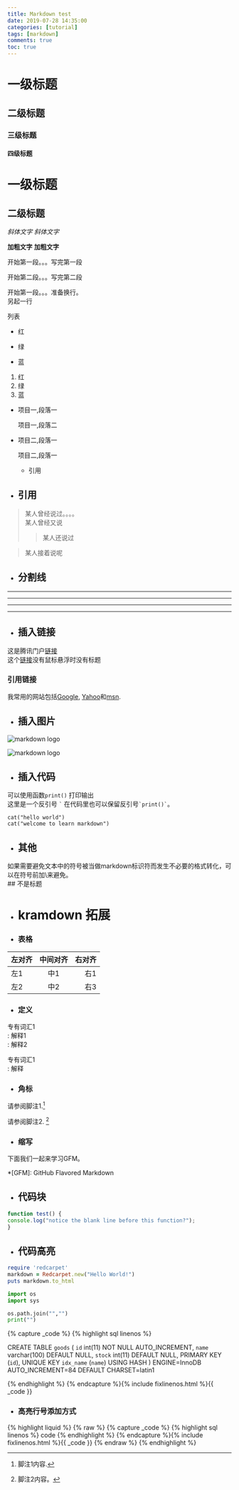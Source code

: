 ```yaml
---
title: Markdown test
date: 2019-07-28 14:35:00
categories: [tutorial]
tags: [markdown]
comments: true
toc: true
---
```


# 一级标题
## 二级标题
### 三级标题
#### 四级标题

一级标题
=======
二级标题
----

*斜体文字*
_斜体文字_

**加粗文字**
__加粗文字__

开始第一段。。。写完第一段

开始第二段。。。写完第二段




开始第一段。。。准备换行。  
另起一行

列表
* 红
+ 绿
- 蓝
1. 红
2. 绿
3. 蓝

* 项目一,段落一

    项目一,段落二
* 项目二,段落一

    项目二,段落一
  * 引用


* ## 引用
> 某人曾经说过。。。。  
某人曾经又说  
>> 某人还说过  

> 某人接着说呢


* ## 分割线
* * *
***
- - -
-----------------------------

* ## 插入链接
这是腾讯门户[链接](http://www.qq.com "腾讯")  
这个[链接](http://www.qq.com)没有鼠标悬浮时没有标题
### 引用链接
我常用的网站包括[Google][1], [Yahoo][2]和[msn][3].

[1]: http://www.google.com "Google"
[2]: http://search.yahoo.com "Yahoo Search"
[3]: http://search.msn.com "MSN Search"

* ## 插入图片
![markdown logo](https://baike.baidu.com/pic/markdown/3245829/0/00e93901213fb80ef9ceac7132d12f2eb938947d?fr=lemma&ct=single#aid=0&pic=00e93901213fb80ef9ceac7132d12f2eb938947d "图标1")

![markdown logo][img]

[img]: http://upload-images.jianshu.io/upload_images/1787544-fff109c67ad3cba6.png?imageMogr2/auto-orient/strip%7CimageView2/2/w/1240 "图标2"



* ## 插入代码
可以使用函数`print()` 打印输出  
这里是一个反引号  `` ` ``
在代码里也可以保留反引号`` `print()` ``。

    cat("hello world")
    cat("welcome to learn markdown")

* ## 其他
如果需要避免文本中的符号被当做markdown标识符而发生不必要的格式转化，可以在符号前加\来避免。  
\##  不是标题

* # kramdown 拓展
* ### 表格
| 左对齐 | 中间对齐| 右对齐|
| :---   |  :---:   |   ---: |
| 左1    |  中1     |  右1   |
| 左2    |  中2     |  右3   |

* ### 定义 
专有词汇1  
: 解释1    
: 解释2

专有词汇1  
: 解释


* ### 角标
请参阅脚注1.[^1]

[^1]: 脚注1内容.

请参阅脚注2. [^2]

[^2]: 脚注2内容。

* ### 缩写
下面我们一起来学习GFM。

*[GFM]: GitHub Flavored Markdown


* ## 代码块

```js
function test() {
console.log("notice the blank line before this function?");
}
```


* ## 代码高亮
```ruby
require 'redcarpet'
markdown = Redcarpet.new("Hello World!")
puts markdown.to_html
```

```python 
import os
import sys

os.path.join("","")
print("")
```

{% capture _code %}
{% highlight sql linenos %}

CREATE TABLE `goods` (
  `id` int(11) NOT NULL AUTO_INCREMENT,
  `name` varchar(100) DEFAULT NULL,
  `stock` int(11) DEFAULT NULL,
  PRIMARY KEY (`id`),
  UNIQUE KEY `idx_name` (`name`) USING HASH
) ENGINE=InnoDB AUTO_INCREMENT=84 DEFAULT CHARSET=latin1

{% endhighlight %}
{% endcapture %}{% include fixlinenos.html %}{{ _code }}

* ### 高亮行号添加方式  
{% highlight liquid %}
{% raw %}
{% capture _code %}
{% highlight sql linenos %}
code
{% endhighlight %}
{% endcapture %}{% include fixlinenos.html %}{{ _code }}
{% endraw %}
{% endhighlight %}









